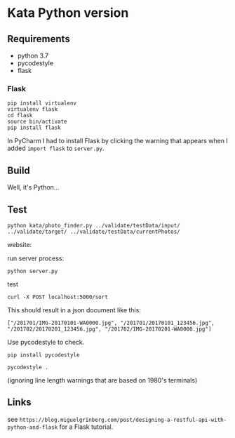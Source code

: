 # Kata Python version

## Requirements

- python 3.7
- pycodestyle 
- flask

### Flask
    pip install virtualenv
    virtualenv flask
    cd flask
    source bin/activate
    pip install flask
    
In PyCharm I had to install Flask by clicking the warning that appears when
I added `import flask` to `server.py`.      

## Build

Well, it's Python...

## Test

```
python kata/photo_finder.py ../validate/testData/input/ ../validate/target/ ../validate/testData/currentPhotos/
```

website:

run server process:

```
python server.py
```

test

```
curl -X POST localhost:5000/sort
```

This should result in a json document like this:

```
["/201701/IMG-20170101-WA0000.jpg", "/201701/20170101_123456.jpg", "/201702/20170201_123456.jpg", "/201702/IMG-20170201-WA0000.jpg"]
```

Use pycodestyle to check.

```
pip install pycodestyle
```

```
pycodestyle .
```

(ignoring line length warnings that are based on 1980's terminals)

## Links

see `https://blog.miguelgrinberg.com/post/designing-a-restful-api-with-python-and-flask` for a Flask tutorial. 
